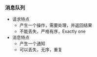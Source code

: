 ### 消息队列
 
 
 * 请求特点
   + 产生一个操作，需要处理，并返回结果
   + 不能丢失，严格有序，Exactly one
 * 消息特点
   + 产生一个通知
   + 可以丢失，无序，重复
 
